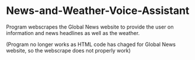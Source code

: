 # News-and-Weather-Voice-Assistant
Program webscrapes the Global News website to provide the user on information and news headlines as well as the weather.

(Program no longer works as HTML code has chaged for Global News website, so the webscrape does not properly work)

